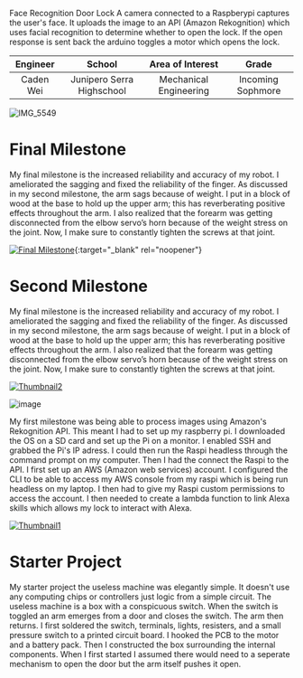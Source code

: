 Face Recognition Door Lock
A camera connected to a Raspberypi captures the user's face. It uploads the image to an API (Amazon Rekognition) which uses facial recognition to determine whether to open the lock. If the open response is sent back the arduino toggles a motor which opens the lock.

| **Engineer** | **School** | **Area of Interest** | **Grade** |
|:--:|:--:|:--:|:--:|
| Caden Wei | Junipero Serra Highschool | Mechanical Engineering | Incoming Sophmore

![IMG_5549](https://user-images.githubusercontent.com/86168345/174658475-f27000dc-83d3-4028-bc24-160bf40c370a.JPG)

  
# Final Milestone
My final milestone is the increased reliability and accuracy of my robot. I ameliorated the sagging and fixed the reliability of the finger. As discussed in my second milestone, the arm sags because of weight. I put in a block of wood at the base to hold up the upper arm; this has reverberating positive effects throughout the arm. I also realized that the forearm was getting disconnected from the elbow servo’s horn because of the weight stress on the joint. Now, I make sure to constantly tighten the screws at that joint. 

[![Final Milestone](https://res.cloudinary.com/marcomontalbano/image/upload/v1612573869/video_to_markdown/images/youtube--F7M7imOVGug-c05b58ac6eb4c4700831b2b3070cd403.jpg )](https://www.youtube.com/watch?v=F7M7imOVGug&feature=emb_logo "Final Milestone"){:target="_blank" rel="noopener"}

# Second Milestone
My final milestone is the increased reliability and accuracy of my robot. I ameliorated the sagging and fixed the reliability of the finger. As discussed in my second milestone, the arm sags because of weight. I put in a block of wood at the base to hold up the upper arm; this has reverberating positive effects throughout the arm. I also realized that the forearm was getting disconnected from the elbow servo’s horn because of the weight stress on the joint. Now, I make sure to constantly tighten the screws at that joint.

[![Thumbnail2](https://user-images.githubusercontent.com/86168345/178777770-80836957-bef0-45f8-8927-e1482bdc6598.jpg)](https://www.youtube.com/watch?v=VKctLer_IKs&ab_channel=BlueStampEng)
  
![image](https://user-images.githubusercontent.com/86168345/175608678-4d140eff-fca2-440a-9540-0eb22442cb78.png)

My first milestone was being able to process images using Amazon's Rekognition API. This meant I had to set up my raspberry pi. I downloaded the OS on a SD card and set up the Pi on a monitor. I enabled SSH and grabbed the Pi's IP adress. I could then run the Raspi headless through the command prompt on my computer. Then I had the connect the Raspi to the API. I first set up an AWS (Amazon web services) account. I configured the CLI to be able to access my AWS console from my raspi which is being run headless on my laptop. I then had to give my Raspi custom permissions to access the account. I then needed to create a lambda function to link Alexa skills which allows my lock to interact with Alexa.

[![Thumbnail1](https://user-images.githubusercontent.com/86168345/174659342-bbe59611-2fd2-44f0-a97b-827f0d77fddb.jpg)
](https://www.youtube.com/watch?v=KoR6Z2y8akA&ab_channel=BlueStampEng)

# Starter Project

My starter project the useless machine was elegantly simple. It doesn't use any computing chips or controllers just logic from a simple circuit. The useless machine is a box with a conspicuous switch. When the switch is toggled an arm emerges from a door and closes the switch. The arm then returns. I first soldered the switch, terminals, lights, resisters, and a small pressure switch to a printed circuit board. I hooked the PCB to the motor and a battery pack. Then I constructed the box surrounding the internal components. When I first started I assumed there would need to a seperate mechanism to open the door but the arm itself pushes it open.

